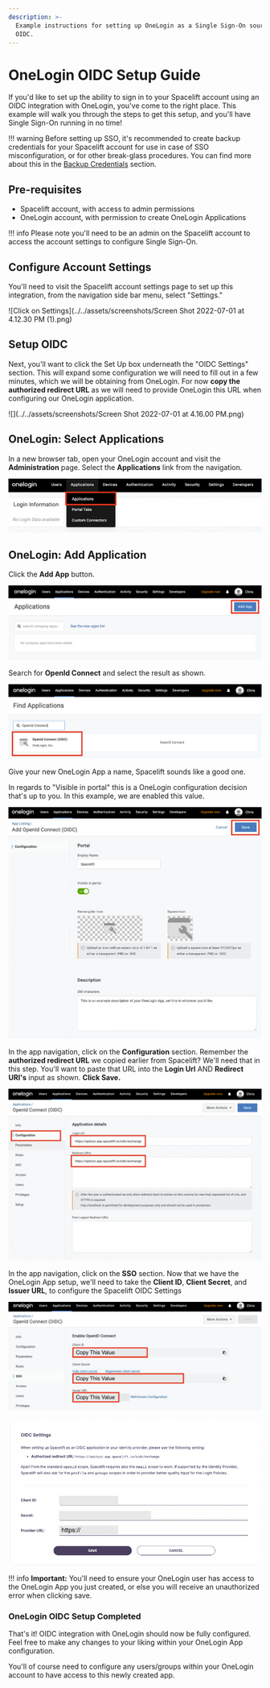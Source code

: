```yaml
---
description: >-
  Example instructions for setting up OneLogin as a Single Sign-On source via
  OIDC.
---
```


# OneLogin OIDC Setup Guide

If you'd like to set up the ability to sign in to your Spacelift account using an OIDC integration with OneLogin, you've come to the right place. This example will walk you through the steps to get this setup, and you'll have Single Sign-On running in no time!

!!! warning
    Before setting up SSO, it's recommended to create backup credentials for your Spacelift account for use in case of SSO misconfiguration, or for other break-glass procedures. You can find more about this in the [Backup Credentials](./backup-credentials.md) section.

## Pre-requisites

- Spacelift account, with access to admin permissions
- OneLogin account, with permission to create OneLogin Applications

!!! info
    Please note you'll need to be an admin on the Spacelift account to access the account settings to configure Single Sign-On.

## Configure Account Settings

You'll need to visit the Spacelift account settings page to set up this integration, from the navigation side bar menu, select "Settings."

![Click on Settings](../../assets/screenshots/Screen Shot 2022-07-01 at 4.12.30 PM (1).png)

## Setup OIDC

Next, you'll want to click the Set Up box underneath the "OIDC Settings" section. This will expand some configuration we will need to fill out in a few minutes, which we will be obtaining from OneLogin. For now **copy the authorized redirect URL** as we will need to provide OneLogin this URL when configuring our OneLogin application.

![](../../assets/screenshots/Screen Shot 2022-07-01 at 4.16.00 PM.png)

## OneLogin: Select Applications

In a new browser tab, open your OneLogin account and visit the **Administration** page. Select the **Applications** link from the navigation.

![Select Applications from the OneLogin Administration page.](../../assets/screenshots/1-onelogin-select-applications.png)

## OneLogin: Add Application

Click the **Add App** button.

![Click the Add App button.](../../assets/screenshots/2-onelogin-add-app.png)

Search for **OpenId Connect** and select the result as shown.

![Search for OpenId Connect then Select the Result.](../../assets/screenshots/3-onelogin-search-openidc.png)

Give your new OneLogin App a name, Spacelift sounds like a good one.

In regards to "Visible in portal" this is a OneLogin configuration decision that's up to you. In this example, we are enabled this value.

![Enter a name for your App and click Save.](../../assets/screenshots/4-set-onelogin-app-name-and-save.png)

In the app navigation, click on the **Configuration** section. Remember the **authorized redirect URL** we copied earlier from Spacelift? We'll need that in this step. You'll want to paste that URL into the **Login Url** AND **Redirect URI's** input as shown. **Click Save.**

![Paste your authorized redirect URL from Spacelift into the Login Url and Redirect URI's input boxes. Click Save.](../../assets/screenshots/5-onelogin-app-configuration.png)

In the app navigation, click on the **SSO** section. Now that we have the OneLogin App setup, we'll need to take the **Client ID**, **Client Secret**, and **Issuer URL**, to configure the Spacelift OIDC Settings

![Copy the 3 Values back to Spacelift](../../assets/screenshots/copy-onelogin-configuration.png)

![Copy/Paste the values into your Spacelift OIDC Settings, Click Save](../../assets/screenshots/configure-spacelift-oidc-settings.png)

!!! info
    **Important:** You'll need to ensure your OneLogin user has access to the OneLogin App you just created, or else you will receive an unauthorized error when clicking save.

### OneLogin OIDC Setup Completed

That's it! OIDC integration with OneLogin should now be fully configured. Feel free to make any changes to your liking within your OneLogin App configuration.

You'll of course need to configure any users/groups within your OneLogin account to have access to this newly created app.
